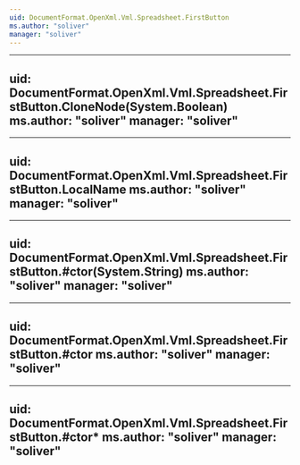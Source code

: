 ```yaml
---
uid: DocumentFormat.OpenXml.Vml.Spreadsheet.FirstButton
ms.author: "soliver"
manager: "soliver"
---
```


---
uid: DocumentFormat.OpenXml.Vml.Spreadsheet.FirstButton.CloneNode(System.Boolean)
ms.author: "soliver"
manager: "soliver"
---

---
uid: DocumentFormat.OpenXml.Vml.Spreadsheet.FirstButton.LocalName
ms.author: "soliver"
manager: "soliver"
---

---
uid: DocumentFormat.OpenXml.Vml.Spreadsheet.FirstButton.#ctor(System.String)
ms.author: "soliver"
manager: "soliver"
---

---
uid: DocumentFormat.OpenXml.Vml.Spreadsheet.FirstButton.#ctor
ms.author: "soliver"
manager: "soliver"
---

---
uid: DocumentFormat.OpenXml.Vml.Spreadsheet.FirstButton.#ctor*
ms.author: "soliver"
manager: "soliver"
---
